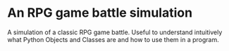 # An RPG game battle simulation

A simulation of a classic RPG game battle. Useful to understand intuitively what Python Objects and Classes are and how to use them in a program.
